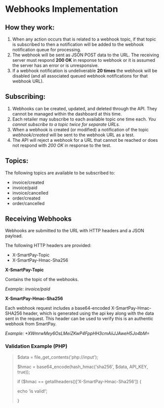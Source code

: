 # Webhooks Implementation

## How they work:

1.	When any action occurs that is related to a webhook topic, if that topic is subscribed to then a notification will be added to the webhook notification queue for processing.
2.	The webhook will be sent as JSON POST data to the URL.  The receiving server must respond **200 OK** in response to webhook or it is assumed the server has an error or is unresponsive. 
3.	If a webhook notification is undeliverable **20 times** the webhook will be disabled (and all associated queued webhook notifications for that webhook URL).

## Subscribing:

1.	Webhooks can be created, updated, and deleted through the API.  They cannot be managed within the dashboard at this time.
2.	Each retailer may subscribe to each available topic one time each.  *You cannot subscribe to a topic twice for separate URLs.*
3.	When a webhook is created (or modified) a notification of the topic *webhook/created* will be sent to the webhook URL as a test.
4.	The API will reject a webhook for a URL that cannot be reached or does not respond with *200 OK* in response to the test.

## Topics:

The following topics are available to be subscribed to:

- invoice/created
- invoice/paid
- invoice/cancelled
- order/created
- order/cancelled

## Receiving Webhooks

Webhooks are submitted to the URL with HTTP headers and a JSON payload.

The following HTTP headers are provided:

- X-SmartPay-Topic
- X-SmartPay-Hmac-Sha256

**X-SmartPay-Topic**

Contains the topic of the webhooks. 

*Example: invoice/paid*

**X-SmartPay-Hmac-Sha256**

Each webhook request includes a base64-encoded X-SmartPay-Hmac-SHA256 header, which is generated using the api key along with the data sent in the request.  This header can be used to verify this is an authentic webhook from SmartPay.

*Example: +XWmrwMey6OsLMeiZKwP4FppHH3cmAiiJJAweH5Jo4bM=*

### Validation Example (PHP)

> $data = file_get_contents('php://input');
>
> $hmac = base64_encode(hash_hmac('sha256', $data, API_KEY, true));
>
> if ($hmac  ==  getallheaders()[‘X-SmartPay-Hmac-Sha256’]) {
>
> 	echo ‘is valid!’;
>
> }